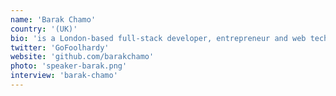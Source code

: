```yaml
---
name: 'Barak Chamo'
country: '(UK)'
bio: 'is a London-based full-stack developer, entrepreneur and web tech speaker. He’s passionate about emerging web technologies, great online user experiences and building things faster and better.'
twitter: 'GoFoolhardy'
website: 'github.com/barakchamo'
photo: 'speaker-barak.png'
interview: 'barak-chamo'
---
```

